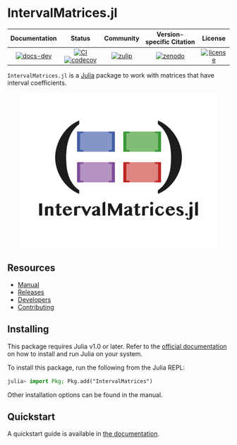 # IntervalMatrices.jl

| **Documentation** | **Status** | **Community** | **Version-specific Citation** | **License** |
|:-----------------:|:----------:|:-------------:|:-----------------------------:|:-----------:|
| [![docs-dev][dev-img]][dev-url] | [![CI][ci-img]][ci-url] [![codecov][cov-img]][cov-url] | [![zulip][chat-img]][chat-url] | [![zenodo][doi-img]][doi-url] | [![license][lic-img]][lic-url] |

[dev-img]: https://img.shields.io/badge/docs-latest-blue.svg
[dev-url]: https://juliareach.github.io/IntervalMatrices.jl/dev/
[ci-img]: https://github.com/JuliaReach/IntervalMatrices.jl/workflows/CI/badge.svg
[ci-url]: https://github.com/JuliaReach/IntervalMatrices.jl/actions/workflows/ci.yml
[cov-img]: https://codecov.io/github/JuliaReach/IntervalMatrices.jl/coverage.svg
[cov-url]: https://app.codecov.io/github/JuliaReach/IntervalMatrices.jl
[chat-img]: https://img.shields.io/badge/zulip-join_chat-brightgreen.svg
[chat-url]: https://julialang.zulipchat.com/#narrow/stream/278609-juliareach
[doi-img]: https://zenodo.org/badge/116675366.svg
[doi-url]: https://zenodo.org/badge/latestdoi/116675366
[lic-img]: https://img.shields.io/github/license/mashape/apistatus.svg
[lic-url]: https://github.com/JuliaReach/IntervalMatrices.jl/blob/master/LICENSE

`IntervalMatrices.jl` is a [Julia](http://julialang.org) package to work with
matrices that have interval coefficients.

<p align="center">
    <img src="docs/src/assets/banner.jpg" alt="IntervalMatrices.jl" width="450"/>
</p>

## Resources

- [Manual](http://juliareach.github.io/IntervalMatrices.jl/latest/)
- [Releases](https://github.com/JuliaReach/IntervalMatrices.jl/releases)
- [Developers](https://juliareach.github.io/IntervalMatrices.jl/latest/about/#Credits-1)
- [Contributing](https://juliareach.github.io/IntervalMatrices.jl/latest/about/#Contributing-1)

## Installing

This package requires Julia v1.0 or later. Refer to the
[official documentation](https://julialang.org/downloads) on how to install and
run Julia on your system.

To install this package, run the following from the Julia REPL:

```julia
julia> import Pkg; Pkg.add("IntervalMatrices")
```

Other installation options can be found in the manual.

## Quickstart

A quickstart guide is available in [the documentation](https://juliareach.github.io/IntervalMatrices.jl/latest/#Quickstart).
